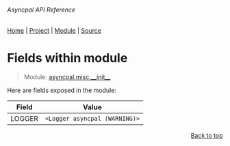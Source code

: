 ###### Asyncpal API Reference
[Home](/docs/api/README.md) | [Project](/README.md) | [Module](/docs/api/modules/asyncpal/misc/__init__/README.md) | [Source](/src/asyncpal/misc/__init__.py)

# Fields within module
> Module: [asyncpal.misc.\_\_init\_\_](/docs/api/modules/asyncpal/misc/__init__/README.md)

Here are fields exposed in the module:

| Field | Value |
| --- | --- |
| LOGGER | `<Logger asyncpal (WARNING)>` |

<p align="right"><a href="#asyncpal-api-reference">Back to top</a></p>
